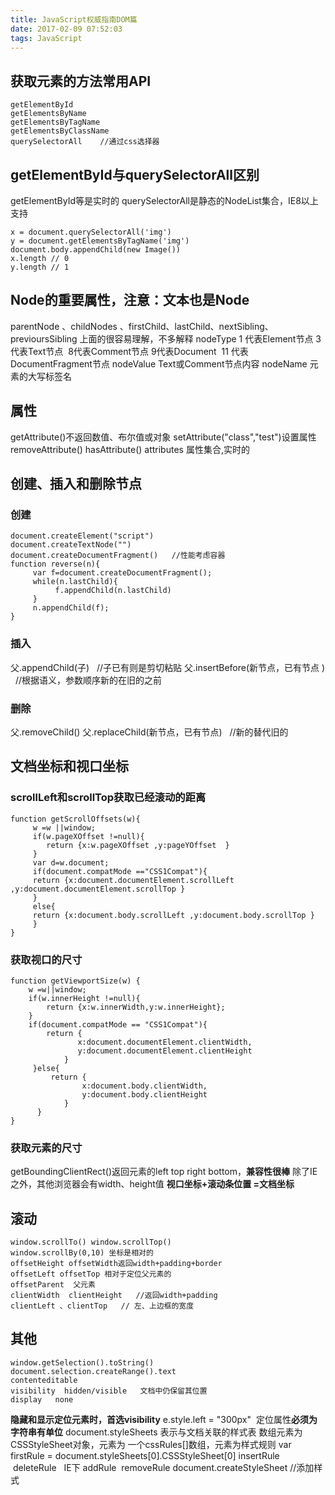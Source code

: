 ```yaml
---
title: JavaScript权威指南DOM篇
date: 2017-02-09 07:52:03
tags: JavaScript
---
```


## 获取元素的方法常用API
```
getElementById
getElementsByName
getElementsByTagName
getElementsByClassName
querySelectorAll    //通过css选择器
```
## getElementById与querySelectorAll**区别**
getElementById等是实时的
querySelectorAll是静态的NodeList集合，IE8以上支持
```
x = document.querySelectorAll('img')
y = document.getElementsByTagName('img')
document.body.appendChild(new Image())
x.length // 0
y.length // 1
```
## Node的重要属性，注意：**文本也是Node**
parentNode 、childNodes 、firstChild、lastChild、nextSibling、previoursSibling
上面的很容易理解，不多解释
nodeType
1 代表Element节点 3代表Text节点  8代表Comment节点 9代表Document  11 代表DocumentFragment节点
nodeValue
Text或Comment节点内容
nodeName
元素的大写标签名

## 属性
getAttribute()不返回数值、布尔值或对象
setAttribute("class","test")设置属性
removeAttribute()
hasAttribute()
attributes 属性集合,实时的
## 创建、插入和删除节点
### 创建

```
document.createElement("script")
document.createTextNode("")
document.createDocumentFragment()   //性能考虑容器
function reverse(n){
     var f=document.createDocumentFragment();
     while(n.lastChild){
          f.appendChild(n.lastChild)   
     }
     n.appendChild(f);
}
```
### 插入

父.appendChild(子)   //子已有则是剪切粘贴
父.insertBefore(新节点，已有节点 )   //根据语义，参数顺序新的在旧的之前
### 删除

父.removeChild()
父.replaceChild(新节点，已有节点)   //新的替代旧的

## 文档坐标和视口坐标
### scrollLeft和scrollTop获取已经滚动的距离
```
function getScrollOffsets(w){
     w =w ||window;
     if(w.pageXOffset !=null){
        return {x:w.pageXOffset ,y:pageYOffset  }  
     }
     var d=w.document;
     if(document.compatMode =="CSS1Compat"){
     return {x:document.documentElement.scrollLeft ,y:document.documentElement.scrollTop }
     }
     else{
     return {x:document.body.scrollLeft ,y:document.body.scrollTop }
     }
}
```
### 获取视口的尺寸
```
function getViewportSize(w) {    
    w =w||window;   
    if(w.innerHeight !=null){         
        return {x:w.innerWidth,y:w.innerHeight};    
    }    
    if(document.compatMode == "CSS1Compat"){       
        return {
               x:document.documentElement.clientWidth,            
               y:document.documentElement.clientHeight
            }  
     }else{    
         return {            
                x:document.body.clientWidth,      
                y:document.body.clientHeight      
            }    
      }
}
```
### 获取元素的尺寸
getBoundingClientRect()返回元素的left top right bottom，**兼容性很棒**
除了IE之外，其他浏览器会有width、height值
**视口坐标+滚动条位置 =文档坐标**
## 滚动
```
window.scrollTo() window.scrollTop()
window.scrollBy(0,10) 坐标是相对的
offsetHeight offsetWidth返回width+padding+border
offsetLeft offsetTop 相对于定位父元素的
offsetParent  父元素
clientWidth  clientHeight   //返回width+padding
clientLeft 、clientTop   // 左、上边框的宽度
```
## 其他
```
window.getSelection().toString()  
document.selection.createRange().text
contenteditable
visibility  hidden/visible   文档中仍保留其位置
display   none   
```
**隐藏和显示定位元素时，首选visibility**
e.style.left = "300px"  定位属性**必须为字符串有单位**
document.styleSheets 表示与文档关联的样式表
数组元素为CSSStyleSheet对象，元素为 一个cssRules[]数组，元素为样式规则
var firstRule = document.styleSheets[0].CSSStyleSheet[0]
insertRule  deleteRule   IE下 addRule  removeRule
 document.createStyleSheet   //添加样式